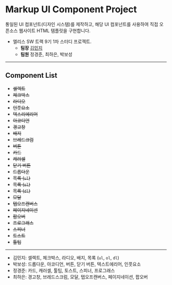 # Markup UI Component Project

통일된 UI 컴포넌트(디자인 시스템)를 제작하고, 해당 UI 컴포넌트를 사용하여 직접 오픈소스 웹사이트 HTML 템플릿을 구현합니다.

- 엘리스 SW 트랙 9기 1차 스터디 프로젝트.
  - **팀장** [김민지](https://github.com/mjae404)
  - **팀원** 정경준, 최하은, 박보성

---

## Component List

- ~~셀렉트~~
- ~~체크박스~~
- ~~라디오~~
- ~~인풋요소~~
- ~~텍스리에리어~~
- ~~아코디언~~
- ~~경고창~~
- ~~배지~~
- ~~브레드크럼~~
- ~~버튼~~
- ~~카드~~
- ~~캐러셀~~
- ~~닫기 버튼~~
- ~~드롭다운~~
- ~~목록 (`ul`)~~
- ~~목록 (`ol`)~~
- ~~목록 (`dl`)~~
- ~~모달~~
- ~~탭오프캔버스~~
- ~~페이지네이션~~
- ~~팝오버~~
- ~~프로그래스~~
- ~~스피너~~
- ~~토스트~~
- ~~툴팁~~

---

- 김민지: 셀렉트, 체크박스, 라디오, 배지, 목록 (`ul`, `ol`, `dl`)
- 박보성: 드롭다운, 아코디언, 버튼, 닫기 버튼, 텍스트에리어, 인풋요소
- 정경준: 카드, 캐러셀, 툴팁, 토스트, 스피너, 프로그래스
- 최하은: 경고창, 브레드스크럼, 모달, 탭오프캔버스, 페이지네이션, 팝오버
